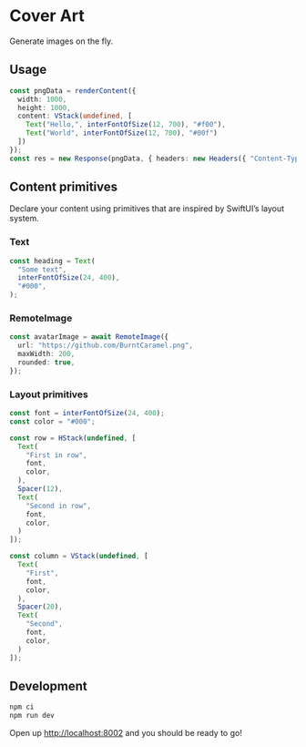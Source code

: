 # Cover Art

Generate images on the fly.

## Usage

```ts
const pngData = renderContent({
  width: 1000,
  height: 1000,
  content: VStack(undefined, [
    Text("Hello,", interFontOfSize(12, 700), "#f00"),
    Text("World", interFontOfSize(12, 700), "#00f")
  ])
});
const res = new Response(pngData, { headers: new Headers({ "Content-Type": "image/png" })});
```

## Content primitives

Declare your content using primitives that are inspired by SwiftUI’s layout system.

### Text

```ts
const heading = Text(
  "Some text",
  interFontOfSize(24, 400),
  "#000",
);
```

### RemoteImage

```ts
const avatarImage = await RemoteImage({
  url: "https://github.com/BurntCaramel.png",
  maxWidth: 200,
  rounded: true,
});
```

### Layout primitives

```ts
const font = interFontOfSize(24, 400);
const color = "#000";

const row = HStack(undefined, [
  Text(
    "First in row",
    font,
    color,
  ),
  Spacer(12),
  Text(
    "Second in row",
    font,
    color,
  )
]);

const column = VStack(undefined, [
  Text(
    "First",
    font,
    color,
  ),
  Spacer(20),
  Text(
    "Second",
    font,
    color,
  )
]);
```

## Development


```sh
npm ci
npm run dev
```

Open up [http://localhost:8002](http://localhost:8002) and you should be ready to go!

